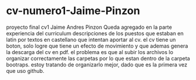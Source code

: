 # cv-numero1-Jaime-Pinzon
proyecto final cv1 Jaime Andres Pinzon
Queda agregado  en la parte experiencia del curriculum descripciones de los puestos que estaban en latin
por textos en castellano que intentan aportar al cv.
el cv tiene un boton, solo logre que tiene un efecto de movimiento y que ademas genera la descarga del cv en pdf.
el problema es que al subir los archivos lo organizar correctamente las carpetas por lo que estan dentro de la carpeta bootraps. estoy tratando de organizarlo mejor,
dado que es la primera vez que uso github.
